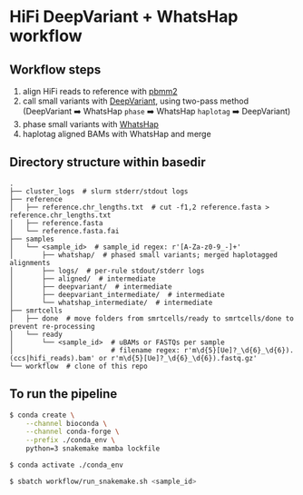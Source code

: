 # HiFi DeepVariant + WhatsHap workflow

## Workflow steps

1) align HiFi reads to reference with [pbmm2](https://github.com/PacificBiosciences/pbmm2)
2) call small variants with [DeepVariant](https://github.com/google/deepvariant), using two-pass method (DeepVariant :arrow_right: WhatsHap `phase` :arrow_right: WhatsHap `haplotag` :arrow_right: DeepVariant)
3) phase small variants with [WhatsHap](https://github.com/whatshap/whatshap)
4) haplotag aligned BAMs with WhatsHap and merge

## Directory structure within basedir

```text
.
├── cluster_logs  # slurm stderr/stdout logs
├── reference
│   ├── reference.chr_lengths.txt  # cut -f1,2 reference.fasta > reference.chr_lengths.txt
│   ├── reference.fasta
│   └── reference.fasta.fai
├── samples
│   └── <sample_id>  # sample_id regex: r'[A-Za-z0-9_-]+'
│       ├── whatshap/  # phased small variants; merged haplotagged alignments
│       ├── logs/  # per-rule stdout/stderr logs
│       ├── aligned/  # intermediate
│       ├── deepvariant/  # intermediate
│       ├── deepvariant_intermediate/  # intermediate
│       └── whatshap_intermediate/  # intermediate
├── smrtcells
│   ├── done  # move folders from smrtcells/ready to smrtcells/done to prevent re-processing
│   └── ready
│       └── <sample_id>  # uBAMs or FASTQs per sample
│                        # filename regex: r'm\d{5}[Ue]?_\d{6}_\d{6}).(ccs|hifi_reads).bam' or r'm\d{5}[Ue]?_\d{6}_\d{6}).fastq.gz'
└── workflow  # clone of this repo
```

## To run the pipeline

```bash
$ conda create \
    --channel bioconda \
    --channel conda-forge \
    --prefix ./conda_env \
    python=3 snakemake mamba lockfile

$ conda activate ./conda_env

$ sbatch workflow/run_snakemake.sh <sample_id>
```
